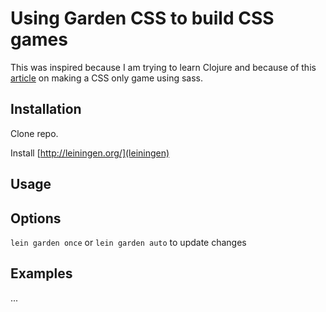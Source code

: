 # Using Garden CSS to build CSS games

This was inspired because I am trying to learn Clojure and because of this [article](https://una.im/css-games/#%F0%9F%92%81) on making
a CSS only game using sass.

## Installation

Clone repo.

Install [http://leiningen.org/](leiningen)

## Usage


## Options

`lein garden once`
or
`lein garden auto` to update changes

## Examples

...
